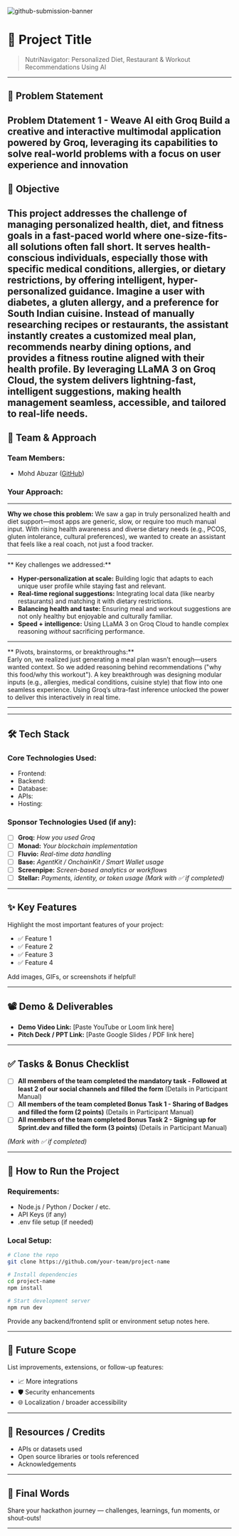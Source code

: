 ![github-submission-banner](https://github.com/user-attachments/assets/a1493b84-e4e2-456e-a791-ce35ee2bcf2f)

# 🚀 Project Title

> NutriNavigator: Personalized Diet, Restaurant & Workout Recommendations Using AI
---

## 📌 Problem Statement

Problem Dtatement 1 - Weave AI eith Groq
Build a creative and interactive multimodal application powered by Groq, leveraging its capabilities to solve real-world problems with a focus on user experience and innovation
---

## 🎯 Objective

This project addresses the challenge of managing personalized health, diet, and fitness goals in a fast-paced world where one-size-fits-all solutions often fall short. It serves health-conscious individuals, especially those with specific medical conditions, allergies, or dietary restrictions, by offering intelligent, hyper-personalized guidance.
Imagine a user with diabetes, a gluten allergy, and a preference for South Indian cuisine. Instead of manually researching recipes or restaurants, the assistant instantly creates a customized meal plan, recommends nearby dining options, and provides a fitness routine aligned with their health profile. By leveraging LLaMA 3 on Groq Cloud, the system delivers lightning-fast, intelligent suggestions, making health management seamless, accessible, and tailored to real-life needs.
---

## 🧠 Team & Approach



### Team Members:  
- Mohd Abuzar ([GitHub](https://github.com/AbuzarMohd))  
  

### Your Approach:  

---

**Why we chose this problem:** 
We saw a gap in truly personalized health and diet support—most apps are generic, slow, or require too much manual input. With rising health awareness and diverse dietary needs (e.g., PCOS, gluten intolerance, cultural preferences), we wanted to create an assistant that feels like a real coach, not just a food tracker.

---

** Key challenges we addressed:**  
- **Hyper-personalization at scale:** Building logic that adapts to each unique user profile while staying fast and relevant.  
- **Real-time regional suggestions:** Integrating local data (like nearby restaurants) and matching it with dietary restrictions.  
- **Balancing health and taste:** Ensuring meal and workout suggestions are not only healthy but enjoyable and culturally familiar.  
- **Speed + intelligence:** Using LLaMA 3 on Groq Cloud to handle complex reasoning *without* sacrificing performance.

---

** Pivots, brainstorms, or breakthroughs:**  
Early on, we realized just generating a meal plan wasn’t enough—users wanted context. So we added reasoning behind recommendations ("why this food/why this workout"). A key breakthrough was designing modular inputs (e.g., allergies, medical conditions, cuisine style) that flow into one seamless experience. Using Groq’s ultra-fast inference unlocked the power to deliver this interactively in real time.

---


---

## 🛠️ Tech Stack

### Core Technologies Used:
- Frontend:
- Backend:
- Database:
- APIs:
- Hosting:

### Sponsor Technologies Used (if any):
- [ ] **Groq:** _How you used Groq_  
- [ ] **Monad:** _Your blockchain implementation_  
- [ ] **Fluvio:** _Real-time data handling_  
- [ ] **Base:** _AgentKit / OnchainKit / Smart Wallet usage_  
- [ ] **Screenpipe:** _Screen-based analytics or workflows_  
- [ ] **Stellar:** _Payments, identity, or token usage_
*(Mark with ✅ if completed)*
---

## ✨ Key Features

Highlight the most important features of your project:

- ✅ Feature 1  
- ✅ Feature 2  
- ✅ Feature 3  
- ✅ Feature 4  

Add images, GIFs, or screenshots if helpful!

---

## 📽️ Demo & Deliverables

- **Demo Video Link:** [Paste YouTube or Loom link here]  
- **Pitch Deck / PPT Link:** [Paste Google Slides / PDF link here]  

---

## ✅ Tasks & Bonus Checklist

- [ ] **All members of the team completed the mandatory task - Followed at least 2 of our social channels and filled the form** (Details in Participant Manual)  
- [ ] **All members of the team completed Bonus Task 1 - Sharing of Badges and filled the form (2 points)**  (Details in Participant Manual)
- [ ] **All members of the team completed Bonus Task 2 - Signing up for Sprint.dev and filled the form (3 points)**  (Details in Participant Manual)

*(Mark with ✅ if completed)*

---

## 🧪 How to Run the Project

### Requirements:
- Node.js / Python / Docker / etc.
- API Keys (if any)
- .env file setup (if needed)

### Local Setup:
```bash
# Clone the repo
git clone https://github.com/your-team/project-name

# Install dependencies
cd project-name
npm install

# Start development server
npm run dev
```

Provide any backend/frontend split or environment setup notes here.

---

## 🧬 Future Scope

List improvements, extensions, or follow-up features:

- 📈 More integrations  
- 🛡️ Security enhancements  
- 🌐 Localization / broader accessibility  

---

## 📎 Resources / Credits

- APIs or datasets used  
- Open source libraries or tools referenced  
- Acknowledgements  

---

## 🏁 Final Words

Share your hackathon journey — challenges, learnings, fun moments, or shout-outs!

---
